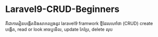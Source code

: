 # Laravel9-CRUD-Beginners
គឺជាការរៀនបង្កើតនិងសាកល្បងនូវ laravel9 framwork ថ្មីដែលហៅថា (CRUD) create បង្កើត, read or look អាចឬមើល, update កែប្រែ, delete លុប
